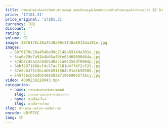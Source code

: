 ```yaml
---
title: ปรับแต่งขอบล้อสปอร์ตสําหรับรถยนต์ ขอบล้อรถอลูมิเนียมอัลลอยด์สําหรับขอบดุมล้อปลอมแปลง 18 นิ้ว
price: '17101.31'
price_original: '17101.31'
currency: THB
discount: ''
rating: 5
volume: 91
image: S8f6178c20a4540a99c2148a6914da301e.jpg
images:
  - S8f6178c20a4540a99c2148a6914da301e.jpg
  - Sca6e29e7a91b4b65af9fe63d69800464q.jpg
  - S7db4cd2a22c04b5d8ac1a04255df890dp.jpg
  - Sebf2871686cf4c57ac7181d4ff4f2c53l.jpg
  - S7e8cb3f523bc4b64911564c91a5b5858Q.jpg
  - S4575bcb5ddb548859387190699b5f16cy.jpg
video: 4000238228043.mp4
categories:
  - name: รถยนต์และรถจักรยานยนต์
    slug: รถยนต-และรถจ-กรยานยนต
  - name: สวมใส่อะไหล่
    slug: สวมใส-อะไหล
slug: ปร-บแต-งขอบล-อสปอร-ตส
encode: oBfP7VC
lang: th
---
```

  